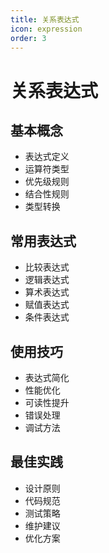 ```yaml
---
title: 关系表达式
icon: expression
order: 3
---
```


# 关系表达式

## 基本概念
- 表达式定义
- 运算符类型
- 优先级规则
- 结合性规则
- 类型转换

## 常用表达式
- 比较表达式
- 逻辑表达式
- 算术表达式
- 赋值表达式
- 条件表达式

## 使用技巧
- 表达式简化
- 性能优化
- 可读性提升
- 错误处理
- 调试方法

## 最佳实践
- 设计原则
- 代码规范
- 测试策略
- 维护建议
- 优化方案
